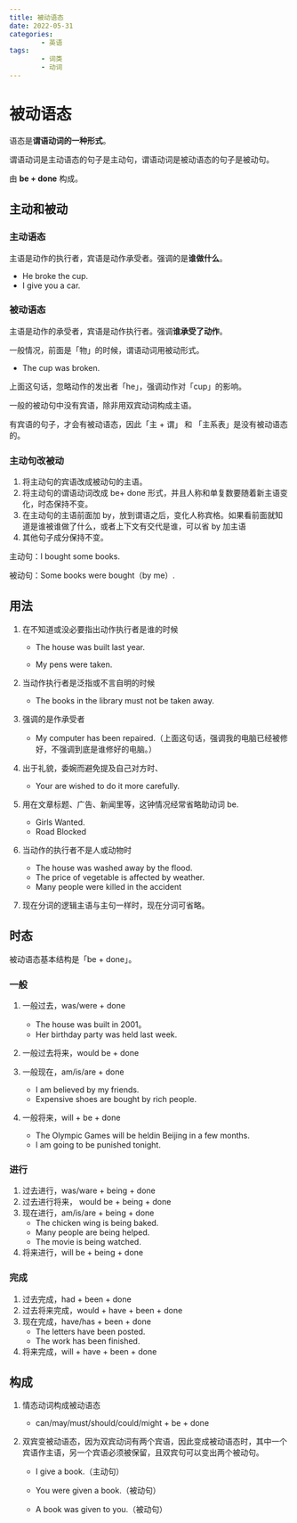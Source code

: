 ```yaml
---
title: 被动语态
date: 2022-05-31
categories:
        - 英语
tags:
        - 词类
        - 动词
---
```


# 被动语态

语态是**谓语动词的一种形式**。

谓语动词是主动语态的句子是主动句，谓语动词是被动语态的句子是被动句。

由 **be + done** 构成。

## 主动和被动

### 主动语态

主语是动作的执行者，宾语是动作承受者。强调的是**谁做什么**。

- He broke the cup.
- I give you a car.

### 被动语态

主语是动作的承受者，宾语是动作执行者。强调**谁承受了动作**。

一般情况，前面是「物」的时候，谓语动词用被动形式。

- The cup was broken.

上面这句话，忽略动作的发出者「he」，强调动作对「cup」的影响。

一般的被动句中没有宾语，除非用双宾动词构成主语。

有宾语的句子，才会有被动语态，因此「主 + 谓」 和 「主系表」是没有被动语态的。

### 主动句改被动

1. 将主动句的宾语改成被动句的主语。
2. 将主动句的谓语动词改成 be+ done 形式，并且人称和单复数要随着新主语变化，时态保持不变。
3. 在主动句的主语前面加 by，放到谓语之后，变化人称宾格。如果看前面就知道是谁被谁做了什么，或者上下文有交代是谁，可以省 by 加主语
4. 其他句子成分保持不变。

主动句：I bought some books.

被动句：Some books were bought（by me）.

## 用法

1. 在不知道或没必要指出动作执行者是谁的时候

   - The house was built last year.

   - My pens were taken.

2. 当动作执行者是泛指或不言自明的时候

   - The books in the library must not be taken away.

3. 强调的是作承受者

   - My computer has been repaired.（上面这句话，强调我的电脑已经被修好，不强调到底是谁修好的电脑。）

4. 出于礼貌，委婉而避免提及自己对方时、

   - Your are wished to do it more carefully.

5. 用在文章标题、广告、新闻里等，这钟情况经常省略助动词 be.

   - Girls Wanted.
   - Road Blocked

6. 当动作的执行者不是人或动物时

   - The house was washed away by the flood.
   - The price of vegetable is affected by weather.
   - Many people were killed in the accident
7. 现在分词的逻辑主语与主句一样时，现在分词可省略。

## 时态

被动语态基本结构是「be + done」。

### 一般

1. 一般过去，was/were + done
   - The house was built in 2001。
   - Her birthday party was held last week.

2. 一般过去将来，would be + done
3. 一般现在，am/is/are + done
   - I am believed by my friends.
   - Expensive shoes are bought by rich people.
4. 一般将来，will + be + done
   - The Olympic Games will be heldin Beijing in a few months.
   - l am going to be punished tonight.


### 进行

1. 过去进行，was/ware + being + done
2. 过去进行将来， would be + being + done
3. 现在进行，am/is/are + being + done
   - The chicken wing is being baked.
   - Many people are being helped.
   - The movie is being watched.
4. 将来进行，will be + being + done

### 完成

1. 过去完成，had + been + done
2. 过去将来完成，would + have + been + done
3. 现在完成，have/has + been + done
   - The letters have been posted.
   - The work has been finished.
4. 将来完成，will + have + been + done

## 构成

1. 情态动词构成被动语态

   - can/may/must/should/could/might + be + done	

2. 双宾变被动语态，因为双宾动词有两个宾语，因此变成被动语态时，其中一个宾语作主语，另一个宾语必须被保留，且双宾句可以变出两个被动句。

   - I give a book.（主动句）


   - You were given a book.（被动句）

   - A book was given to you.（被动句）
